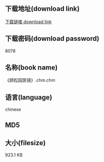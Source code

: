 ## 下载地址(download link)
[下载链接 download link](https://tutu365.netlify.app/?s=%E3%80%8A%E9%A1%BE%E6%9D%BE%E5%9B%AD%E5%8C%BB%E9%95%9C%E3%80%8B.chm)

## 下载密码(download password)
8078

## 名称(book name)
《顾松园医镜》.chm.chm

## 语言(language)
chinese

## MD5


## 大小(filesize)
923.1 KB
